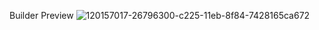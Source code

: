 Builder Preview
![120157017-26796300-c225-11eb-8f84-7428165ca672](https://user-images.githubusercontent.com/110673487/183077484-63bbd352-cd3a-41f3-9106-2180296dbe01.gif)
